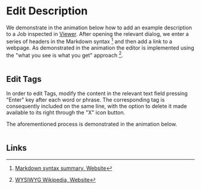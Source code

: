 # Edit Description

We demonstrate in the animation below how to add an example description to a Job inspected in [Viewer](../../jobs/ui/viewer.md). After opening the relevant dialog, we enter a series of headers in the Markdown syntax [^1] and then add a link to a webpage. As demonstrated in the animation the editor is implemented using the "what you see is what you get" approach [^2].

<img data-gifffer="/images/entities-general/metadata-description.gif" />

## Edit Tags

In order to edit Tags, modify the content in the relevant text field pressing "Enter" key after each word or phrase. The corresponding tag is consequently included on the same line, with the option to delete it made available to its right through the "X" icon button. 

The aforementioned process is demonstrated in the animation below.

<img data-gifffer="/images/entities-general/tagging-workflow.gif" />

## Links

[^1]: [Markdown syntax summary, Website](https://daringfireball.net/projects/markdown/syntax)
[^2]: [WYSIWYG Wikipedia, Website](https://en.wikipedia.org/wiki/WYSIWYG) 
